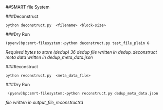 ##SMART file System

###Deconstruct

```python deconstruct.py  <filename> <block-size>```

###Dry Run

```(pyenv)bp:smrt-filesystem:-python deconstruct.py test_file_plain 6```

*Required bytes to store (dedup) 36*
*dedup file written in dedup_deconstruct*
*meta data written in dedup_meta_data.json*

###Reconstruct

```python reconstruct.py  <meta_data_file>```


###Dry Run

``` (pyenv)bp:smrt-filesystem:-python reconstruct.py dedup_meta_data.json```

*file written in output_file_reconstructrd*
